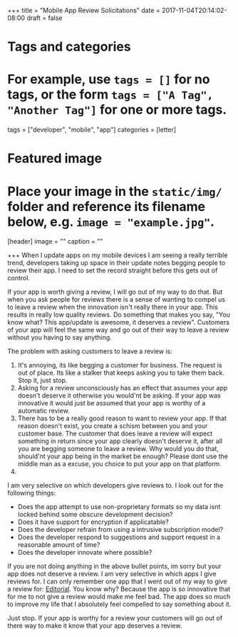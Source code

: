 +++
title = "Mobile App Review Solicitations"
date = 2017-11-04T20:14:02-08:00
draft = false

# Tags and categories
# For example, use `tags = []` for no tags, or the form `tags = ["A Tag", "Another Tag"]` for one or more tags.
tags = ["developer", "mobile", "app"]
categories = [letter]

# Featured image
# Place your image in the `static/img/` folder and reference its filename below, e.g. `image = "example.jpg"`.
[header]
image = ""
caption = ""

+++
When I update apps on my mobile devices I am seeing a really terrible trend, developers taking up space in their update notes begging people to review their app. I need to set the record straight before this gets out of control.

If your app is worth giving a review, I will go out of my way to do that. But when you ask people for reviews there is a sense of wanting to compel us to leave a review when the innovation isn't really there in your app. This results in really low quality reviews. Do something that makes you say, "You know what? This app/update is awesome, it deserves a review". Customers of your app will feel the same way and go out of their way to leave a review without you having to say anything.

The problem with asking customers to leave a review is:
<ol>
	<li>It's annoying, its like begging a customer for business. The request is out of place. Its like a stalker that keeps asking you to take them back. Stop it, just stop.</li>
	<li>Asking for a review unconsciously has an effect that assumes your app doesn't deserve it otherwise you would'nt be asking. If your app was innovative it would just be assumed that your app is worthy of a automatic review.</li>
	<li>There has to be a really good reason to want to review your app. If that reason doesn't exist, you create a schism between you and your customer base. The customer that does leave a review will expect something in return since your app clearly doesn't deserve it, after all you are begging someone to leave a review. Why would you do that, should'nt your app being in the market be enough? Please dont use the middle man as a excuse, you choice to put your app on that platform.</li>
	<li>
<ul></ul>
</li>
</ol>
I am very selective on which developers give reviews to. I look out for the following things:
<ul>
	<li>Does the app attempt to use non-proprietary formats so my data isnt locked behind some obscure development decision?</li>
	<li>Does it have support for encryption if applicatable?</li>
	<li>Does the developer refrain from using a intrusive subscription model?</li>
	<li>Does the developer respond to suggestions and support request in a reasonable amount of time?</li>
	<li>Does the developer innovate where possible?</li>
</ul>
<ol></ol>
If you are not doing anything in the above bullet points, im sorry but your app does not deserve a review. I am very selective in which apps I give reviews for. I can only remember one app that I went out of my way to give a review for: <a href="http://omz-software.com/editorial/">Editorial</a>. You know why? Because the app is so innovative that for me to not give a review would make me feel bad. The app does so much to improve my life that I absolutely feel compelled to say something about it.

Just stop. If your app is worthy for a review your customers will go out of there way to make it know that your app deserves a review.